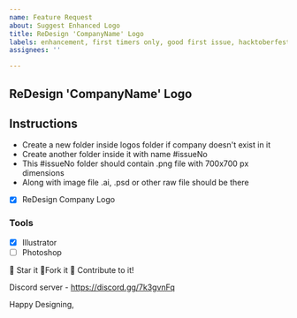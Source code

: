 ```yaml
---
name: Feature Request
about: Suggest Enhanced Logo
title: ReDesign 'CompanyName' Logo
labels: enhancement, first timers only, good first issue, hacktoberfest
assignees: ''

---
```


## ReDesign 'CompanyName' Logo

## Instructions

- Create a new folder inside logos folder if company doesn't exist in it
- Create another folder inside it with name #issueNo
- This #issueNo folder should contain .png file with 700x700 px dimensions
- Along with image file .ai, .psd or other raw file should be there


- [x] ReDesign Company Logo

### Tools
- [x] Illustrator
- [  ] Photoshop

:star2: Star it :fork_and_knife:Fork it :handshake: Contribute to it!

Discord server  - https://discord.gg/7k3gvnFq

Happy Designing,
